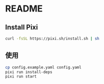 # README

## Install Pixi

```bash
curl -fsSL https://pixi.sh/install.sh | sh
```

## 使用

```bash
cp config.example.yaml config.yaml
pixi run install-deps
pixi run start
```
